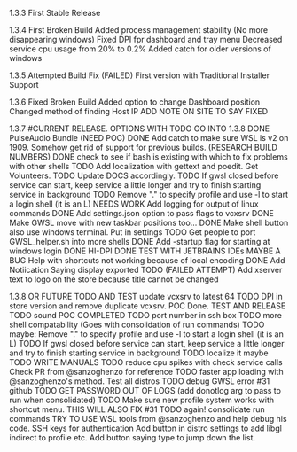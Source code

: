 1.3.3
First Stable Release

1.3.4
First Broken Build
Added process management stability (No more disappearing windows)
Fixed DPI fpr dashboard and tray menu
Decreased service cpu usage from 20% to 0.2%
Added catch for older versions of windows

1.3.5
Attempted Build Fix (FAILED)
First version with Traditional Installer Support

1.3.6
Fixed Broken Build
Added option to change Dashboard position
Changed method of finding Host IP
ADD NOTE ON SITE TO SAY FIXED

1.3.7 #CURRENT RELEASE. OPTIONS WITH TODO GO INTO 1.3.8
DONE PulseAudio Bundle (NEED POC)
DONE Add catch to make sure WSL is v2 on 1909. Somehow get rid of support for previous builds. (RESEARCH BUILD NUMBERS)
DONE check to see if bash is existing with which to fix problems with other shells
TODO Add localization with gettext and poedit. Get Volunteers.
TODO Update DOCS accordingly.
TODO If gwsl closed before service can start, keep service a little longer and try to finish starting service in background
TODO Remove "." to specify profile and use -l to start a login shell (it is an L)
NEEDS WORK Add logging for output of linux commands
DONE Add settings.json option to pass flags to vcxsrv
DONE Make GWSL move with new taskbar positions too...
DONE Make shell button also use windows terminal. Put in settings
TODO Get people to port GWSL_helper.sh into more shells
DONE Add -startup flag for starting at windows login
DONE HI-DPI
DONE TEST WITH JETBRAINS IDEs
MAYBE A BUG Help with shortcuts not working because of local encoding
DONE Add Notiication Saying display exported
TODO (FAILED ATTEMPT) Add xserver text to logo on the store because title cannot be changed

1.3.8 OR FUTURE
TODO AND TEST update vcxsrv to latest 64
TODO DPI in store version and remove duplicate vcxsrv. POC Done. TEST AND RELEASE
TODO sound POC COMPLETED
TODO port number in ssh box
TODO more shell compatability (Goes with consolidation of run commands)
TODO maybe: Remove "." to specify profile and use -l to start a login shell (it is an L)
TODO If gwsl closed before service can start, keep service a little longer and try to finish starting service in background
TODO localize it maybe
TODO WRITE MANUALS
TODO reduce cpu spikes with check service calls Check PR from @sanzoghenzo for reference
TODO faster app loading with @sanzoghenzo's method. Test all distros
TODO debug GWSL error #31 github
TODO GET PASSWORD OUT OF LOGS (add donotlog arg to pass to run when consolidated)
TODO Make sure new profile system works with shortcut menu. THIS WILL ALSO FIX #31
TODO again! consolidate run commands
TRY TO USE WSL tools from @sanzoghenzo and help debug his code. 
SSH keys for authentication
Add button in distro settings to add libgl indirect to profile etc.
Add button saying type to jump down the list.
